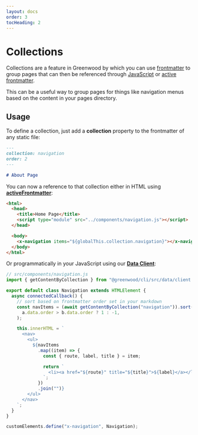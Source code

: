 ```yaml
---
layout: docs
order: 3
tocHeading: 2
---
```


# Collections

Collections are a feature in Greenwood by which you can use [frontmatter](/docs/resources/markdown/#frontmatter) to group pages that can then be referenced through [JavaScript](/docs/content-as-data/data-client/) or [active frontmatter](/docs/content-as-data/active-frontmatter/).

This can be a useful way to group pages for things like navigation menus based on the content in your pages directory.

## Usage

To define a collection, just add a **collection** property to the frontmatter of any static file:

```md
---
collection: navigation
order: 2
---

# About Page
```

You can now a reference to that collection either in HTML using [**activeFrontmatter**](/docs/content-as-data/active-frontmatter/):

```html
<html>
  <head>
    <title>Home Page</title>
    <script type="module" src="../components/navigation.js"></script>
  </head>

  <body>
    <x-navigation items="${globalThis.collection.navigation}"></x-navigation>
  </body>
</html>
```

Or programmatically in your JavaScript using our [**Data Client**](/docs/content-as-data/data-client/):

```js
// src/components/navigation.js
import { getContentByCollection } from "@greenwood/cli/src/data/client.js";

export default class Navigation extends HTMLElement {
  async connectedCallback() {
    // sort based on frontmatter order set in your markdown
    const navItems = (await getContentByCollection("navigation")).sort((a, b) =>
      a.data.order > b.data.order ? 1 : -1,
    );

    this.innerHTML = `
      <nav>
        <ul>
          ${navItems
            .map((item) => {
              const { route, label, title } = item;

              return `
                <li><a href="${route}" title="${title}">${label}</a></li>
              `;
            })
            .join("")}
        </ul>
      </nav>
    `;
  }
}

customElements.define("x-navigation", Navigation);
```
